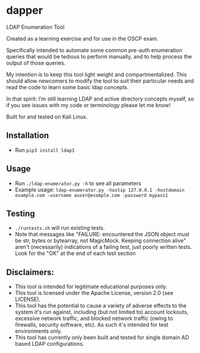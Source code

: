 # dapper
LDAP Enumeration Tool

Created as a learning exercise and for use in the OSCP exam.

Specifically intended to automate some common pre-auth enumeration queries that would be tedious to perform manually, and to help process the output of those queries.

My intention is to keep this tool light weight and compartmentalized.  This should allow newcomers to modify the tool to suit their particular needs and read the code to learn some basic ldap concepts.

In that spirit: I'm still learning LDAP and active directory concepts myself, so if you see issues with my code or terminology please let me know!

Built for and tested on Kali Linux.

## Installation ##
- Run `pip3 install ldap3`

## Usage ##
- Run `./ldap-enumerator.py -h` to see all parameters
- Example usage: `ldap-enumerator.py -hostip 127.0.0.1 -hostdomain example.com -username auser@example.com -password mypass1`

## Testing ##
- `./runtests.sh` will run existing tests.  
- Note that messages like "FAILURE: encountered the JSON object must be str, bytes or bytearray, not MagicMock.  Keeping connection alive" aren't (necessarily) indications of a failing test, just poorly written tests.  Look for the "OK" at the end of each test section

## Disclaimers: ## 
- This tool is intended for legitimate educational purposes only.
- This tool is licensed under the Apache License, version 2.0 (see LICENSE).
- This tool has the potential to cause a variety of adverse effects to the system it's run against, including (but not limited to) account lockouts, excessive network traffic, and blocked network traffic (owing to firewalls, security software, etc).  As such it's intended for test environments only.
- This tool has currently only been built and tested for single domain AD based LDAP configurations.

